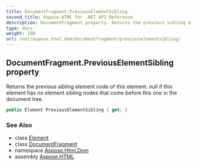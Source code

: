 ```yaml
---
title: DocumentFragment.PreviousElementSibling
second_title: Aspose.HTML for .NET API Reference
description: DocumentFragment property. Returns the previous sibling element node of this element. null if this element has no element sibling nodes that come before this one in the document tree
type: docs
weight: 100
url: /net/aspose.html.dom/documentfragment/previouselementsibling/
---
```

## DocumentFragment.PreviousElementSibling property

Returns the previous sibling element node of this element. null if this element has no element sibling nodes that come before this one in the document tree.

```csharp
public Element PreviousElementSibling { get; }
```

### See Also

* class [Element](../../element/)
* class [DocumentFragment](../)
* namespace [Aspose.Html.Dom](../../documentfragment/)
* assembly [Aspose.HTML](../../../)
